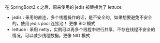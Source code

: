在 SpringBoot2.x 之后，原来使用的 jedis 被替换为了 lettuce

- jedis : 采用的直连，多个线程操作的话，是不安全的，如果想要避免不安全的，使用 jedis pool 连接池！ 更像 BIO 模式
- lettuce : 采用 netty，实例可以再多个线程中进行共享，不存在线程不安全的情况。可以减少线程数据，更像 NIO 模式